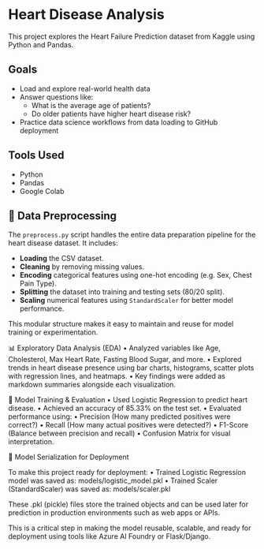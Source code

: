 # Heart Disease Analysis

This project explores the Heart Failure Prediction dataset from Kaggle using Python and Pandas.

## Goals
- Load and explore real-world health data
- Answer questions like:
  - What is the average age of patients?
  - Do older patients have higher heart disease risk?
- Practice data science workflows from data loading to GitHub deployment

## Tools Used
- Python
- Pandas
- Google Colab

## 🧹 Data Preprocessing

The `preprocess.py` script handles the entire data preparation pipeline for the heart disease dataset. It includes:

- **Loading** the CSV dataset.
- **Cleaning** by removing missing values.
- **Encoding** categorical features using one-hot encoding (e.g. Sex, Chest Pain Type).
- **Splitting** the dataset into training and testing sets (80/20 split).
- **Scaling** numerical features using `StandardScaler` for better model performance.

This modular structure makes it easy to maintain and reuse for model training or experimentation.

📊 Exploratory Data Analysis (EDA)
	•	Analyzed variables like Age, Cholesterol, Max Heart Rate, Fasting Blood Sugar, and more.
	•	Explored trends in heart disease presence using bar charts, histograms, scatter plots with regression lines, and heatmaps.
	•	Key findings were added as markdown summaries alongside each visualization.

🧠 Model Training & Evaluation
	•	Used Logistic Regression to predict heart disease.
	•	Achieved an accuracy of 85.33% on the test set.
	•	Evaluated performance using:
	•	Precision (How many predicted positives were correct?)
	•	Recall (How many actual positives were detected?)
	•	F1-Score (Balance between precision and recall)
	•	Confusion Matrix for visual interpretation.
  
  🧠 Model Serialization for Deployment

To make this project ready for deployment:
	•	Trained Logistic Regression model was saved as: models/logistic_model.pkl
	•	Trained Scaler (StandardScaler) was saved as: models/scaler.pkl

These .pkl (pickle) files store the trained objects and can be used later for prediction in production environments such as web apps or APIs.

This is a critical step in making the model reusable, scalable, and ready for deployment using tools like Azure AI Foundry or Flask/Django.